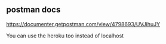 ## postman docs
https://documenter.getpostman.com/view/4798693/UVJihuJY

You can use the heroku too instead of localhost